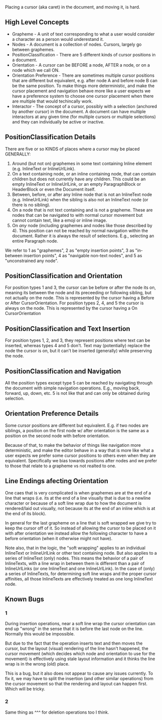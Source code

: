 
Placing a cursor (aka caret) in the document, and moving it, is hard.

## High Level Concepts

* Grapheme - A unit of text corresponding to what a user would consider a character as a person would underestand it.
* Nodes - A document is a collection of nodes. Cursors, largely go between graphemes.
* PositionClassification - There are 5 different kinds of cursor positions in a document.
* Orientation - A cursor can be BEFORE a node, AFTER a node, or on a node which we call ON.
* Orientation Preference - There are sometimes multiple cursor positions that are different but equivalent, e.g. after node A and before node B can be the same position. To make things more deterministic, and make the cursor placement and navigation behave more like a user expects we have a preference system to choose one cursor placement when there are multiple that would techincally work.
* Interactor - The concept of a cursor, possibly with a selection (anchored by another cursor) in the document. A document can have multiple interactors at any given time (for multiple cursors or multiple selections) and they can individually be active or inactive.

## PositionClassification Details 

There are five or so KINDS of places where a cursor may be placed GENERALLY:

1. Around (but not on) graphemes in some text containing Inline element (e.g.
   InlineText or InlineUrlLink).
2. On a text containing node, or an inline containing node, that can contain
   children but does not currently have any children.  This could be an
   empty InlineText or InlineUrlLink, or an empty ParagraphBlock or
   HeaderBlock or even the Document itself.
3. Between, before, or after any Inline node that is not an InlineText
   node (e.g. InlineUrlLink) when the sibling is also not an InlineText
   node (or there is no sibling).
4. On a node that is not text containing and is not a grapheme. These are
   nodes that can be navigated to with normal cursor movement but cannot
   contain text, like a emoji or inline image.
5. On _any_ node (including graphemes and nodes like those described by 4).
   This position can not be reached by normal navigation within the
   document. Rather it is always the result of selections. E.g., selecting an
   entire Paragraph node.


We refer to 1 as "graphemes", 2 as "empty insertion points", 3 as "in-between
insertion points", 4 as "navigable non-text nodes", and 5 as "unconstrained any
node".

## PositionClassification and Orientation

For position types 1 and 3, the cursor can be before or after the node its on,
meaning its between the node and its preceeding or following sibling, but not
actually on the node. This is represented by the cursor having a Before or After
CursorOrientation. For position types 2, 4, and 5 the cursor is always on the
node. This is represented by the cursor having a On CursorOrientation

## PositionClassification and Text Insertion

For position types 1, 2, and 3, they represent positions where text can be
inserted, whereas types 4 and 5 don't. Text may (potentially) replace the node
the cursor is on, but it can't be inserted (generally) while preserving the
node.

## PositionClassification and Navigation

All the position types except type 5 can be reached by navigating through the
document with simple navigation operations. E.g., moving back, forward, up,
down, etc.  5 is not like that and can only be obtained during selection.

## Orientation Preference Details

Some cursor positions are different but equivalent.  E.g.  if two nodes are
siblings, a position on the first node w/ after orientation is the same as a
position on the second node with before orientation.

Because of that, to make the behavior of things like navigation more
deterministic, and make the editor behave in a way that is more like what a
user expects we prefer some cursor positions to others even when they are
equivalent.  Specifically we bias towards positions after nodes and we prefer
to those that relate to a grapheme vs not realted to one.

## Line Endings afecting Orientation

One caes that is very complicated is when graphemes are at the end of a line
that wraps (i.e.  its at the end of a line visually that is due to a newline
character or because of a soft line wrap due to how the document is
rendered/laid out visually, not because its at the end of an inline which is
at the end of its block).

In general for the last grapheme on a line that is soft wrapped we give try
to keep the cursor off of it.  So instead of allowing the cursor to be placed
on it with after orientation we instead allow the following character to have a
before orientation (when it otherwise might not have).

Note also, that in the logic, the "soft wrapping" applies to an individual
InlineText or InlineUrlLink or other text containing node.  But also applies
to a series of InlineText (only) nodes.  This means the behavior of a pair of
InlineTexts, with a line wrap in between them is different than a pair of
InlineUrlLinks (or one InlineText and one InlineUrlLink).  In the case of
(only) a series of InlineTexts, for determining soft line wraps and the
proper cursor affinities, all those InlineTexts are effectively treated as
one long InlineText node.

## Known Bugs

### 1
During insertion operations, near a soft line wrap the cursor orientation can
end up "wrong" in the sense that it is before the last node on the line.
Normally this would be impossible.

But due to the fact that the operation inserts text and then moves the
cursor, but the layout (visual) rendering of the line hasn't happened, the
cursor movement (which decides which node and orientation to use for the
movement) is effectively using stale layout information and it thinks the
line wrap is in the wrong (old) place.

This is a bug, but it also does not appear to cause any issues currently.  To
fix it, we may have to split the insertion (and other similar operations)
from the cursor movement so that the rendering and layout can happen first.
Which will be tricky.

### 2

Same thing as ^^^ for deletion operations too I think.